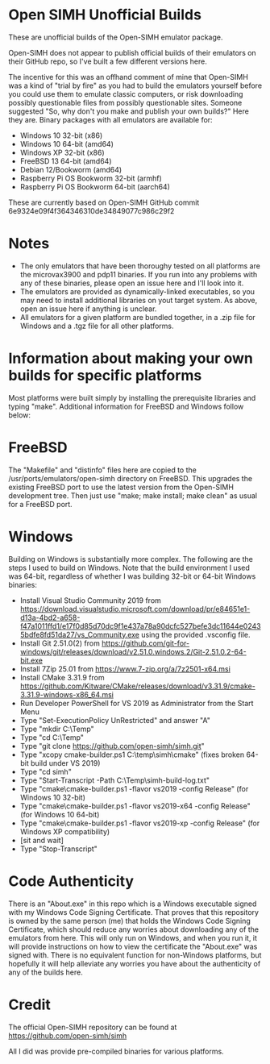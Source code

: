 # Open SIMH Unofficial Builds
These are unofficial builds of the Open-SIMH emulator package.

Open-SIMH does not appear to publish official builds of their emulators on their GitHub repo, so I've built a few different versions here.

The incentive for this was an offhand comment of mine that Open-SIMH was a kind of "trial by fire" as you had to build the emulators yourself before you could use them to emulate classic computers, or risk downloading possibly questionable files from possibly questionable sites. Someone suggested "So, why don't you make and publish your own builds?" Here they are. Binary packages with all emulators are available for:
- Windows 10 32-bit (x86)
- Windows 10 64-bit (amd64)
- Windows XP 32-bit (x86)
- FreeBSD 13 64-bit (amd64)
- Debian 12/Bookworm (amd64)
- Raspberry Pi OS Bookworm 32-bit (armhf)
- Raspberry Pi OS Bookworm 64-bit (aarch64)

These are currently based on Open-SIMH GitHub commit 6e9324e09f4f364346310de34849077c986c29f2

# Notes
- The only emulators that have been thoroughy tested on all platforms are the microvax3900 and pdp11 binaries. If you run into any problems with any of these binaries, please open an issue here and I'll look into it.
- The emulators are provided as dynamically-linked executables, so you may need to install additional libraries on yout target system. As above, open an issue here if anything is unclear.
- All emulators for a given platform are bundled together, in a .zip file for Windows and a .tgz file for all other platforms.

# Information about making your own builds for specific platforms
Most platforms were built simply by installing the prerequisite libraries and typing "make". Additional information for FreeBSD and Windows follow below:

# FreeBSD
The "Makefile" and "distinfo" files here are copied to the /usr/ports/emulators/open-simh directory on FreeBSD. This upgrades the existing FreeBSD port to use the latest version from the Open-SIMH development tree. Then just use "make; make install; make clean" as usual for a FreeBSD port.

# Windows
Building on Windows is substantially more complex. The following are the steps I used to build on Windows. Note that the build environment I used was 64-bit, regardless of whether I was building 32-bit or 64-bit Windows binaries:
- Install Visual Studio Community 2019 from https://download.visualstudio.microsoft.com/download/pr/e84651e1-d13a-4bd2-a658-f47a1011ffd1/e17f0d85d70dc9f1e437a78a90dcfc527befe3dc11644e02435bdfe8fd51da27/vs_Community.exe using the provided .vsconfig file.
- Install Git 2.51.0(2) from https://github.com/git-for-windows/git/releases/download/v2.51.0.windows.2/Git-2.51.0.2-64-bit.exe
- Install 7Zip 25.01 from https://www.7-zip.org/a/7z2501-x64.msi
- Install CMake 3.31.9 from https://github.com/Kitware/CMake/releases/download/v3.31.9/cmake-3.31.9-windows-x86_64.msi
- Run Developer PowerShell for VS 2019 as Administrator from the Start Menu
- Type "Set-ExecutionPolicy UnRestricted" and answer "A" 
- Type "mkdir C:\Temp"
- Type "cd C:\Temp"
- Type "git clone https://github.com/open-simh/simh.git"
- Type "xcopy cmake-builder.ps1 C:\temp\simh\cmake" (fixes broken 64-bit build under VS 2019)
- Type "cd simh"
- Type "Start-Transcript -Path C:\Temp\simh-build-log.txt"
- Type "cmake\cmake-builder.ps1 -flavor vs2019 -config Release" (for Windows 10 32-bit)
- Type "cmake\cmake-builder.ps1 -flavor vs2019-x64 -config Release" (for Windows 10 64-bit)
- Type "cmake\cmake-builder.ps1 -flavor vs2019-xp -config Release" (for Windows XP compatibility)
- [sit and wait]
- Type "Stop-Transcript"

# Code Authenticity
There is an "About.exe" in this repo which is a Windows executable signed with my Windows Code Signing Certificate. That proves that this repository is owned by the same person (me) that holds the Windows Code Signing Certificate, which should reduce any worries about downloading any of the emulators from here. This will only run on Windows, and when you run it, it will provide instructions on how to view the certificate the "About.exe" was signed with. There is no equivalent function for non-Windows platforms, but hopefully it will help alleviate any worries you have about the authenticity of any of the builds here.

# Credit
The official Open-SIMH repository can be found at https://github.com/open-simh/simh

All I did was provide pre-compiled binaries for various platforms.
